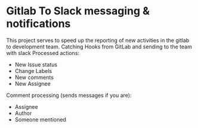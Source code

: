 # Gitlab To Slack messaging & notifications
This project serves to speed up the reporting of new activities in the gitlab to development team.
Catching Hooks from GitLab and sending to the team with slack
Processed actions:
   - New Issue status
   - Change Labels
   - New comments
   - New Assignee   
   
Comment processing (sends messages if you are):
   - Assignee
   - Author
   - Someone mentioned
